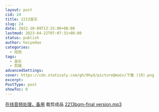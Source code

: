 ```yaml
---
layout: post
cid: 24
title: 2213音乐
slug: 24
date: 2022-10-09T13:25:00+08:00
lastmod: 2023-04-22T07:07:31+08:00
status: publish
author: heiyedao
categories: 
  - 经验
tags: 
  - 音乐
  - 剪辑
advancedSettings: 
cover: https://cdn.staticaly.com/gh/0hyd/picture@main/下载 (19).png
excerpt: 
PostType: post
showToc: 0
---
```


[在线音频处理，备用][1]
裁剪成品
[2213bgm-final version.mp3][3]

  [1]: https://100audio.com/sound/100audio_editor/
  [3]: https://heiyedao.top/usr/uploads/2022/10/2646618189.mp3
